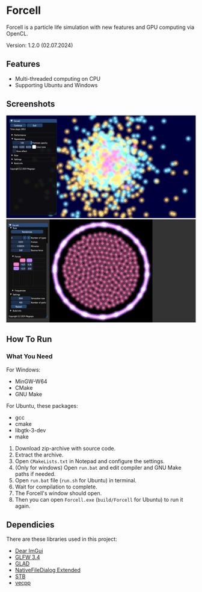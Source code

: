 # Forcell
Forcell is a particle life simulation with new features and GPU computing via OpenCL.

Version: 1.2.0 (02.07.2024)

## Features
+ Multi-threaded computing on CPU
+ Supporting Ubuntu and Windows

## Screenshots
<img src="images/screen1.png" width="600">
<img src="images/screen2.png" width="600">

## How To Run
### What You Need
For Windows:
+ MinGW-W64
+ CMake
+ GNU Make

For Ubuntu, these packages:
+ gcc
+ cmake
+ libgtk-3-dev
+ make

1. Download zip-archive with source code.
2. Extract the archive.
3. Open `CMakeLists.txt` in Notepad and configure the settings.
4. (Only for windows) Open `run.bat` and edit compiler and GNU Make paths if needed.
5. Open `run.bat` file (`run.sh` for Ubuntu) in terminal.
6. Wait for compilation to complete.
7. The Forcell's window should open.
8. Then you can open `Forcell.exe` (`build/Forcell` for Ubuntu) to run it again.

## Dependicies
There are these libraries used in this project:
+ [Dear ImGui](https://github.com/ocornut/imgui)
+ [GLFW 3.4](https://github.com/glfw/glfw)
+ [GLAD](https://github.com/dav1dde/glad-web)
+ [NativeFileDialog Extended](https://github.com/btzy/nativefiledialog-extended)
+ [STB](https://github.com/nothings/stb)
+ [vecpp](https://github.com/Megospc/vecpp)